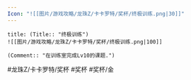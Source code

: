 ```yaml
---
Icon: "![[图片/游戏攻略/龙珠Z/卡卡罗特/奖杯/终极训练.png|30]]"
---
```

```ad-common-gold-trophy
title: (Title:: "终极训练")
![[图片/游戏攻略/龙珠Z/卡卡罗特/奖杯/终极训练.png|100]]

(Comment:: "在训练室完成Lv10的课题.")
```

#龙珠Z/卡卡罗特/奖杯 #奖杯 #奖杯/金
